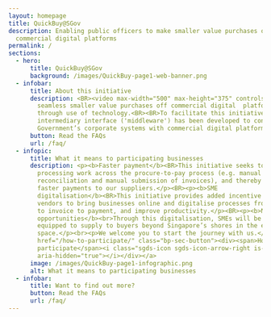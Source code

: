 ```yaml
---
layout: homepage
title: QuickBuy@SGov
description: Enabling public officers to make smaller value purchases on
  commercial digital platforms
permalink: /
sections:
  - hero:
      title: QuickBuy@SGov
      background: /images/QuickBuy-page1-web-banner.png
  - infobar:
      title: About this initiative
      description: <BR><video max-width="500" max-height="375" controls> <source src="/images/Quickbuy@Sgov-final.m4v" type="video/mp4"><source src="movie.ogg" type="video/ogg">The video cannot be viewed in your browser</video><BR><BR>QuickBuy@SGov enables public officers to make efficient and
        seamless smaller value purchases off commercial digital  platforms
        through use of technology.<BR><BR>To facilitate this initiative, an
        intermediary interface ('middleware') has been developed to connect
        Government’s corporate systems with commercial digital platforms.
      button: Read the FAQs
      url: /faq/
  - infopic:
      title: What it means to participating businesses
      description: <p><b>Faster payment</b><BR>This initiative seeks to reduce manual
        processing work across the procure-to-pay process (e.g. manual
        reconciliation and manual submission of invoices), and thereby enabling
        faster payments to our suppliers.</p><BR><p><b>SME
        digitalisation</b><BR>This initiative provides added incentive for SME
        vendors to bring businesses online and digitalise processes from order
        to invoice to payment, and improve productivity.</p><BR><p><b>New
        opportunities</b><br>Through this digitalisation, SMEs will be better
        equipped to supply to buyers beyond Singapore’s shores in the e-commerce
        space.</p><br><p>We welcome you to start the journey with us.</p><BR><a
        href="/how-to-participate/" class="bp-sec-button"><div><span>How to
        participate</span><i class="sgds-icon sgds-icon-arrow-right is-size-4"
        aria-hidden="true"></i></div></a>
      image: /images/QuickBuy-page1-infographic.png
      alt: What it means to participating businesses
  - infobar:
      title: Want to find out more?
      button: Read the FAQs
      url: /faq/
---
```


